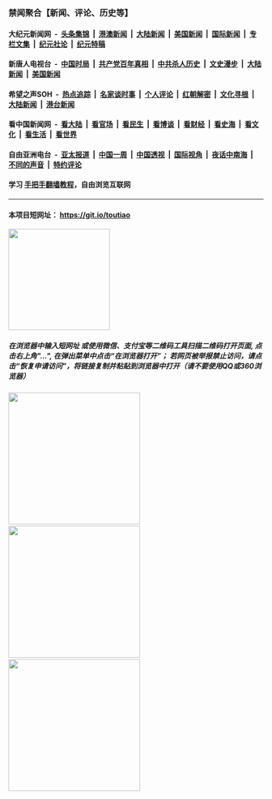 ### 禁闻聚合【新闻、评论、历史等】

#### 大纪元新闻网 &nbsp;-&nbsp; [头条集锦](indexes/E头条集锦.md?t=02271302) &nbsp;|&nbsp; [港澳新闻](indexes/E港澳新闻.md?t=02271302)  &nbsp;|&nbsp; [大陆新闻](indexes/E大陆新闻.md?t=02271302) &nbsp;|&nbsp; [美国新闻](indexes/E美国新闻.md?t=02271302) &nbsp;|&nbsp; [国际新闻](indexes/E国际新闻.md?t=02271302) &nbsp;|&nbsp; [专栏文集](indexes/E专栏文集.md?t=02271302) &nbsp;|&nbsp; [纪元社论](indexes/E纪元社论.md?t=02271302) &nbsp;|&nbsp; [纪元特稿](indexes/E纪元特稿.md?t=02271302) 

#### 新唐人电视台 &nbsp;-&nbsp; [中国时局](indexes/N中国时局.md?t=02271302) &nbsp;|&nbsp; [共产党百年真相](indexes/N共产党百年真相.md?t=02271302) &nbsp;|&nbsp; [中共杀人历史](indexes/N中共杀人历史.md?t=02271302) &nbsp;|&nbsp; [文史漫步](indexes/N文史漫步.md?t=02271302) &nbsp;|&nbsp; [大陆新闻](indexes/N大陆新闻.md?t=02271302) &nbsp;|&nbsp; [美国新闻](indexes/N美国新闻.md?t=02271302)

#### 希望之声SOH &nbsp;-&nbsp; [热点追踪](indexes/H热点追踪.md?t=02271302) &nbsp;|&nbsp; [名家谈时事](indexes/H名家谈时事.md?t=02271302) &nbsp;|&nbsp; [个人评论](indexes/H个人评论.md?t=02271302)  &nbsp;|&nbsp; [红朝解密](indexes/H红朝解密.md?t=02271302) &nbsp;|&nbsp; [文化寻根](indexes/H文化寻根.md?t=02271302) &nbsp;|&nbsp; [大陆新闻](indexes/H大陆新闻.md?t=02271302) &nbsp;|&nbsp; [港台新闻](indexes/H港台新闻.md?t=02271302)

#### 看中国新闻网 &nbsp;-&nbsp; [看大陆](indexes/S看大陆.md?t=02271302) &nbsp;|&nbsp; [看官场](indexes/S看官场.md?t=02271302) &nbsp;|&nbsp; [看民生](indexes/S看民生.md?t=02271302)  &nbsp;|&nbsp; [看博谈](indexes/S看博谈.md?t=02271302) &nbsp;|&nbsp; [看财经](indexes/S看财经.md?t=02271302) &nbsp;|&nbsp; [看史海](indexes/S看史海.md?t=02271302) &nbsp;|&nbsp; [看文化](indexes/S看文化.md?t=02271302) &nbsp;|&nbsp; [看生活](indexes/S看生活.md?t=02271302) &nbsp;|&nbsp; [看世界](indexes/S看世界.md?t=02271302)

#### 自由亚洲电台 &nbsp;-&nbsp; [亚太报道](indexes/R亚太报道.md?t=02271302) &nbsp;|&nbsp; [中国一周](indexes/R中国一周.md?t=02271302) &nbsp;|&nbsp; [中国透视](indexes/R中国透视.md?t=02271302)  &nbsp;|&nbsp; [国际视角](indexes/R国际视角.md?t=02271302) &nbsp;|&nbsp; [夜话中南海](indexes/R夜话中南海.md?t=02271302) &nbsp;|&nbsp; [不同的声音](indexes/R不同的声音.md?t=02271302) &nbsp;|&nbsp; [特约评论](indexes/R特约评论.md?t=02271302)

#### 学习 [手把手翻墙教程](https://github.com/gfw-breaker/guides/wiki)，自由浏览互联网

----

#### 本项目短网址： https://git.io/toutiao
<img src="https://raw.githubusercontent.com/gfw-breaker/banned-news/master/scripts/img/qr.png" width="200px"/>  

##### 在浏览器中输入短网址 或使用微信、支付宝等二维码工具扫描二维码打开页面, 点击右上角"...", 在弹出菜单中点击“在浏览器打开”； 若网页被举报禁止访问，请点击“恢复申请访问”，将链接复制并粘贴到浏览器中打开（请不要使用QQ或360浏览器）

<img src="https://raw.githubusercontent.com/gfw-breaker/banned-news/master/scripts/img/1.png" width="260px"/> &nbsp; <img src="https://raw.githubusercontent.com/gfw-breaker/banned-news/master/scripts/img/2.png" width="260px"/> &nbsp; <img src="https://raw.githubusercontent.com/gfw-breaker/banned-news/master/scripts/img/3.png" width="260px"/>
